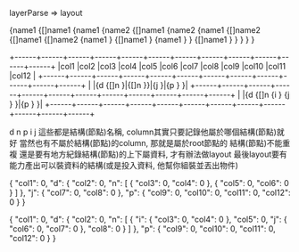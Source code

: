 layerParse => layout

{name1
{[]name1
{name1 {name2
{[]name1 {name2
{name1 {[]name2
{[]name1 {[]name2
{name1 }
{[]name1 }
{name1 } }
{[]name1 } }
}
} }

+------+------+------+------+------+------+------+------+------+------+------+------+
|col1  |col2  |col3  |col4  |col5  |col6  |col7  |col8  |col9  |col10 |col11 |col12 |
+------+------+------+------+------+------+------+------+------+------+------+------+
|      |{d    {[]n         }|{[]n       }}|{j          }|{p                      } }|
+------+------+------+------+------+------+------+------+------+------+------+------+
|      |{d    {[]n {i      }        {j          }      }|{p                      } }|
+------+------+------+------+------+------+------+------+------+------+------+------+

d n p i j 這些都是結構(節點)名稱, column其實只要記錄他屬於哪個結構(節點)就好
當然也有不屬於結構(節點)的column, 那就是屬於root節點的
結構(節點)不能重複
還是要有地方紀錄結構(節點)的上下屬資料, 才有辦法做layout
最後layout要有能力產出可以裝資料的結構(或是投入資料, 他幫你組裝並丟出物件)

{
    "col1": 0,
    "d": {
        "col2": 0,
        "n": [
            {
                "col3": 0,
                "col4": 0
            },
            {
                "col5": 0,
                "col6": 0
            }
        ]
    },
    "j": {
        "col7": 0,
        "col8": 0
    },
    "p": {
        "col9": 0,
        "col10": 0,
        "col11": 0,
        "col12": 0
    }
}

{
    "col1": 0,
    "d": {
        "col2": 0,
        "n": [
            {
                "i": {
                    "col3": 0,
                    "col4": 0
                },
                "col5": 0,
                "j": {
                    "col6": 0,
                    "col7": 0
                },
                "col8": 0
            }
        ]
    },
    "p": {
        "col9": 0,
        "col10": 0,
        "col11": 0,
        "col12": 0
    }
}